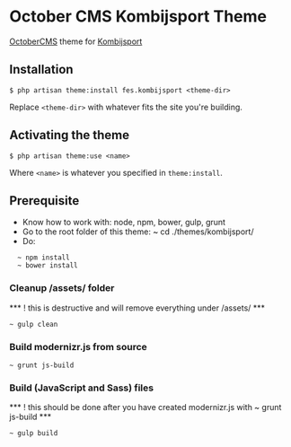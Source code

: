 # October CMS Kombijsport Theme

[OctoberCMS](https://octobercms.com) theme for [Kombijsport](http://www.kombijsport.nl)

## Installation

`$ php artisan theme:install fes.kombijsport <theme-dir>`

Replace `<theme-dir>` with whatever fits the site you're building.

## Activating the theme

`$ php artisan theme:use <name>`

Where `<name>` is whatever you specified in `theme:install`.

## Prerequisite

* Know how to work with: node, npm, bower, gulp, grunt
* Go to the root folder of this theme: ~ cd ./themes/kombijsport/
* Do:
```
  ~ npm install
  ~ bower install
```
### Cleanup /assets/ folder 

*** ! this is destructive and will remove everything under /assets/ ***

```
~ gulp clean
```

### Build modernizr.js from source

```
~ grunt js-build
```

### Build (JavaScript and Sass) files

*** ! this should be done after you have created modernizr.js with ~ grunt js-build ***

```
~ gulp build
```

